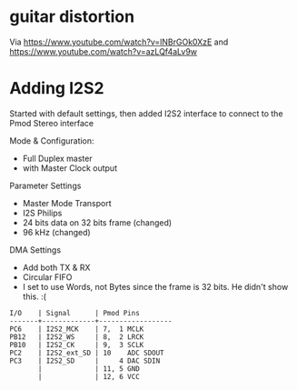 # guitar distortion

Via https://www.youtube.com/watch?v=lNBrGOk0XzE
and https://www.youtube.com/watch?v=azLQf4aLv9w

# Adding I2S2

Started with default settings, then added I2S2 interface to connect to the Pmod Stereo interface

Mode & Configuration:
- Full Duplex master
- with Master Clock output

Parameter Settings
- Master Mode Transport
- I2S Philips
- 24 bits data on 32 bits frame (changed)
- 96 kHz (changed)

DMA Settings
- Add both TX & RX
- Circular FIFO
- I set to use Words, not Bytes since the frame is 32 bits.  He didn't show this.  :(

```
I/O    | Signal      | Pmod Pins
-------+-------------+------------------
PC6    | I2S2_MCK    | 7,  1 MCLK
PB12   | I2S2_WS     | 8,  2 LRCK
PB10   | I2S2_CK     | 9,  3 SCLK
PC2    | I2S2_ext_SD | 10    ADC SDOUT    
PC3    | I2S2_SD     |     4 DAC SDIN
       |             | 11, 5 GND
       |             | 12, 6 VCC
```